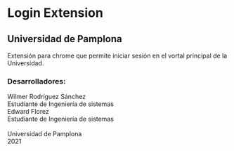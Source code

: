 # Login Extension
## Universidad de Pamplona

Extensión para chrome que permite iniciar sesión en el vortal principal de la Universidad.

### Desarrolladores:
Wilmer Rodríguez Sánchez<br>
Estudíante de Ingeniería de sistemas <br>
Edward Florez</span><br>
Estudíante de Ingeniería de sistemas <br>
<br>
Universidad de Pamplona <br>
2021
